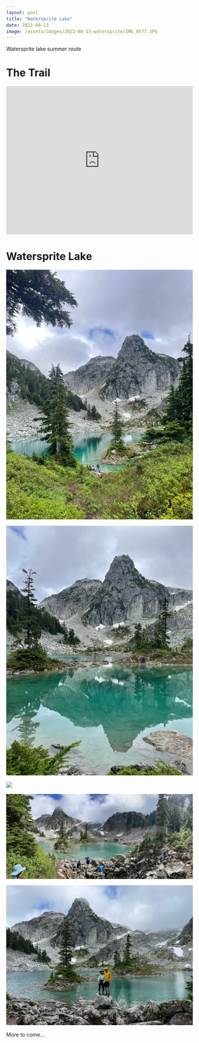 ```yaml
---
layout: post
title: "Watersprite Lake"
date: 2022-08-13
image: /assets/images/2022-08-13-watersprite/IMG_0577.JPG
---
```

Watersprite lake summer route

# The Trail
<iframe class="alltrails" src="https://www.alltrails.com/widget/recording/evening-hike-at-watersprite-lake-summer-route-80a8155?u=m" width="100%" height="400" frameborder="0" scrolling="no" marginheight="0" marginwidth="0" title="AllTrails: Trail Guides and Maps for Hiking, Camping, and Running"></iframe>

# Watersprite Lake
![](/assets/images/2022-08-13-watersprite/IMG_0475.JPG)

<!-- ![](/assets/images/2022-08-13-watersprite/IMG_0492.JPG) -->
![](/assets/images/2022-08-13-watersprite/IMG_0467.JPG)

![](/assets/images/2022-08-13-watersprite/IMG_0596.JPG#full)

![](/assets/images/2022-08-13-watersprite/IMG_0604.JPG#full)

![](/assets/images/2022-08-13-watersprite/IMG_0577.JPG)

More to come...